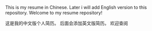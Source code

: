 This is my resume in Chinese.
Later i will add English version to this repository.
Welcome to my resume repository!

这是我的中文版个人简历。
后面会添加英文版简历。
欢迎查阅